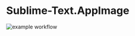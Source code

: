 # Sublime-Text.AppImage

![example workflow](https://github.com/nx-appbuild-hub/Sublime-Text.AppImage//actions/workflows/makefile.yml/badge.svg)
